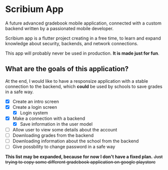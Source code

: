 # Scribium App
A future advanced gradebook mobile application, connected with a custom backend written by a passionated mobile developer. 

Scribium app is a flutter project creating in a free time, to learn and expand knowledge about security, backends, and network connections.

This app will probably never be used in production. **It is made just for fun**.

## What are the goals of this application?
At the end, I would like to have a responsize application with a stable connection to the backend, which **could** be used by schools to save grades in a safe way.

 - [x] Create an intro screen
 - [x] Create a login screen
	 - [x] Login system
 - [x] Make a connection with a backend
	 - [x] Save information in the user model
 - [ ] Allow user to view some details about the account
 - [ ] Downloading grades from the backend
 - [ ] Downloading information about the school from the backend
 - [ ] Give possbility to change password in a safe way

**This list may be expanded, because for now I don't have a fixed plan.** ~~Just trying to copy some different gradebook application on google playstore~~
